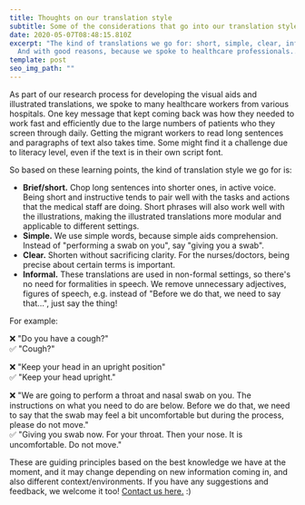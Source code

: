 ```yaml
---
title: Thoughts on our translation style
subtitle: Some of the considerations that go into our translation style
date: 2020-05-07T08:48:15.810Z
excerpt: "The kind of translations we go for: short, simple, clear, informal.
  And with good reasons, because we spoke to healthcare professionals..."
template: post
seo_img_path: ""
---
```

As part of our research process for developing the visual aids and illustrated translations, we spoke to many healthcare workers from various hospitals. One key message that kept coming back was how they needed to work fast and efficiently due to the large numbers of patients who they screen through daily. Getting the migrant workers to read long sentences and paragraphs of text also takes time. Some might find it a challenge due to literacy level, even if the text is in their own script font. 

So based on these learning points, the kind of translation style we go for is:

* **Brief/short.** Chop long sentences into shorter ones, in active voice. Being short and instructive tends to pair well with the tasks and actions that the medical staff are doing. Short phrases will also work well with the illustrations, making the illustrated translations more modular and applicable to different settings.  
* **Simple.** We use simple words, because simple aids comprehension. Instead of "performing a swab on you", say "giving you a swab".
* **Clear.** Shorten without sacrificing clarity. For the nurses/doctors, being precise about certain terms is important.
* **Informal.** These translations are used in non-formal settings, so there's no need for formalities in speech. We remove unnecessary adjectives, figures of speech, e.g. instead of "Before we do that, we need to say that...", just say the thing!

For example: 

❌ "Do you have a cough?" \
✅ "Cough?" 

❌ "Keep your head in an upright position" \
✅ "Keep your head upright." 

❌ "We are going to perform a throat and nasal swab on you. The instructions on what you need to do are below. Before we do that, we need to say that the swab may feel a bit uncomfortable but during the process, please do not move." \
✅ "Giving you swab now. For your throat. Then your nose. It is uncomfortable. Do not move."

These are guiding principles based on the best knowledge we have at the moment, and it may change depending on new information coming in, and also different context/environments. If you have any suggestions and feedback, we welcome it too! [Contact us here.](https://visualaid.sg/contact/) :)